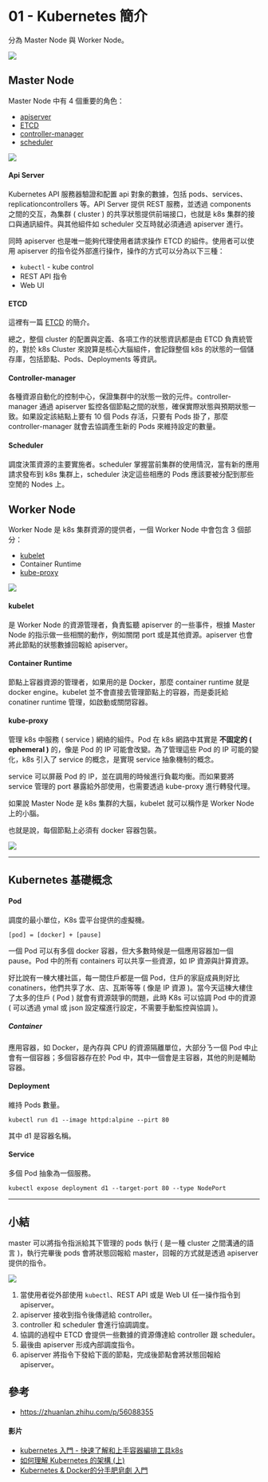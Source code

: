 # 01 - Kubernetes 簡介
分為 Master Node 與 Worker Node。

![](/images/1-1.png)

## Master Node
Master Node 中有 4 個重要的角色：

* [apiserver](https://kubernetes.io/docs/reference/command-line-tools-reference/apiserver/)
* [ETCD](https://etcd.io/)
* [controller-manager](https://kubernetes.io/docs/reference/command-line-tools-reference/controller-manager/)
* [scheduler](https://kubernetes.io/zh/docs/concepts/scheduling-eviction/scheduler/)

![](/images/1-2.png)

#### Api Server
Kubernetes API 服務器驗證和配置 api 對象的數據，包括 pods、services、replicationcontrollers 等。API Server 提供 REST 服務，並透過 components 之間的交互，為集群  ( cluster ) 的共享狀態提供前端接口，也就是 k8s 集群的接口與通訊組件。與其他組件如 scheduler 交互時就必須通過 apiserver 進行。

同時 apiserver 也是唯一能夠代理使用者請求操作 ETCD 的組件。使用者可以使用 apiserver 的指令從外部進行操作，操作的方式可以分為以下三種：

* `kubectl` - kube control
* REST API 指令
* Web UI

#### ETCD
這裡有一篇 [ETCD](https://brobridge.com/bdsres/2019/10/17/k8s-etcd-%E6%B7%BA%E6%9E%90%E5%88%86%E4%BA%AB/) 的簡介。

總之，整個 cluster 的配置與定義、各項工作的狀態資訊都是由 ETCD 負責統管的，對於 k8s Cluster 來說算是核心大腦組件，會記錄整個 k8s 的狀態的一個儲存庫，包括節點、Pods、Deployments 等資訊。

#### Controller-manager
各種資源自動化的控制中心，保證集群中的狀態一致的元件。controller-manager 通過 apiserver 監控各個節點之間的狀態，確保實際狀態與預期狀態一致。如果設定該結點上要有 10 個 Pods 存活，只要有 Pods 掛了，那麼 controller-manager 就會去協調產生新的 Pods 來維持設定的數量。

#### Scheduler
調度決策資源的主要實施者。scheduler 掌握當前集群的使用情況，當有新的應用請求發布到 k8s 集群上，scheduler 決定這些相應的 Pods 應該要被分配到那些空閒的 Nodes 上。

## Worker Node
Worker Node 是 k8s 集群資源的提供者，一個 Worker Node 中會包含 3 個部分：
* [kubelet](https://kubernetes.io/zh/docs/reference/command-line-tools-reference/kubelet/)
* Container Runtime
* [kube-proxy](https://kubernetes.io/docs/reference/command-line-tools-reference/proxy/)

![](/images/1-3.png)

#### kubelet
是 Worker Node 的資源管理者，負責監聽 apiserver 的一些事件，根據 Master Node 的指示做一些相關的動作，例如關閉 port 或是其他資源。apiserver 也會將此節點的狀態數據回報給 apiserver。

#### Container Runtime
節點上容器資源的管理者，如果用的是 Docker，那麼 container runtime 就是 docker engine。kubelet 並不會直接去管理節點上的容器，而是委託給 conatiner runtime 管理，如啟動或關閉容器。

#### kube-proxy
管理 k8s 中服務 ( service ) 網絡的組件。Pod 在 k8s 網路中其實是 **不固定的 ( ephemeral )** 的，像是 Pod 的 IP 可能會改變。為了管理這些 Pod 的 IP 可能的變化，k8s 引入了 service 的概念，是實現 service 抽象機制的概念。

service 可以屏蔽 Pod 的 IP，並在調用的時候進行負載均衡。而如果要將 service 管理的 port 暴露給外部使用，也需要透過 kube-proxy 進行轉發代理。

如果說 Master Node 是 k8s 集群的大腦，kubelet 就可以稱作是 Worker Node 上的小腦。

也就是說，每個節點上必須有 docker 容器包裝。

![](/images/1-3.png)

---

## Kubernetes 基礎概念
#### Pod
調度的最小單位，K8s 雲平台提供的虛擬機。
```
[pod] = [docker] + [pause]
```

一個 Pod 可以有多個 docker 容器，但大多數時候是一個應用容器加一個 pause。Pod 中的所有 containers 可以共享一些資源，如 IP 資源與計算資源。

好比說有一棟大樓社區，每一間住戶都是一個 Pod，住戶的家庭成員則好比 conatiners，他們共享了水、店、瓦斯等等 ( 像是 IP 資源 )。當今天這棟大樓住了太多的住戶 ( Pod ) 就會有資源競爭的問題，此時 K8s 可以協調 Pod 中的資源 ( 可以透過 ymal 或 json 設定檔進行設定，不需要手動監控與協調 )。

##### Container 
應用容器，如 Docker，是內存與 CPU 的資源隔離單位，大部分ㄋ一個 Pod 中止會有一個容器；多個容器存在於 Pod 中，其中一個會是主容器，其他的則是輔助容器。

#### Deployment
維持 Pods 數量。

```
kubectl run d1 --image httpd:alpine --pirt 80
```
其中 d1 是容器名稱。

#### Service
多個 Pod 抽象為一個服務。

```
kubectl expose deployment d1 --target-port 80 --type NodePort
```

---

## 小結
master 可以將指令指派給其下管理的 pods 執行 ( 是一種 cluster 之間溝通的語言 )，執行完畢後 pods 會將狀態回報給 master，回報的方式就是透過 apiserver 提供的指令。

![](/images/1-4.png)

1. 當使用者從外部使用 `kubectl`、REST API 或是 Web UI 任一操作指令到 apiserver。
2. apiserver 接收到指令後傳遞給 controller。
3. controller 和 scheduler 會進行協調調度。
4. 協調的過程中 ETCD 會提供一些數據的資源傳達給 controller 跟 scheduler。
5. 最後由 apiserver 形成內部調度指令。
6. apiserver 將指令下發給下面的節點，完成後節點會將狀態回報給 apiserver。

## 參考
* https://zhuanlan.zhihu.com/p/56088355

#### 影片
* [kubernetes 入門 - 快速了解和上手容器編排工具k8s](https://www.youtube.com/watch?v=HsvAVGjlN9k&list=WL&index=32)
* [如何理解 Kubernetes 的架構 (上)](https://www.youtube.com/watch?v=Wc5G80Bd-QI)
* [Kubernetes & Docker的分手肥皂劇 入門](https://www.youtube.com/watch?v=Qw-6k95IBHU)